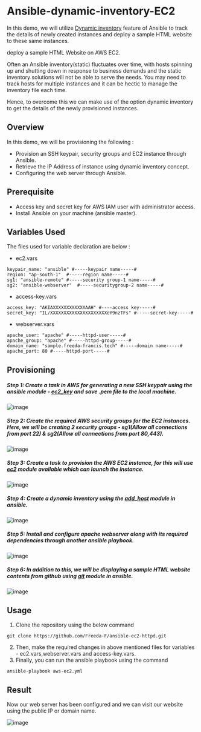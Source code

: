 # Ansible-dynamic-inventory-EC2

In this demo, we will utilize [Dynamic inventory](https://docs.ansible.com/ansible/latest/user_guide/intro_dynamic_inventory.html) feature of Ansible to track the details of newly created instances and deploy a sample HTML website to these same instances.

deploy a sample HTML Website on AWS EC2.

Often an Ansible inventory(static) fluctuates over time, with hosts spinning up and shutting down in response to business demands and the static inventory solutions will not be able to serve the needs. You may need to track hosts for multiple instances and it can be hectic to manage the inventory file each time. 

Hence, to overcome this we can make use of the option dynamic inventory to get the details of the newly provisioned instances.

## Overview

In this demo, we will be provisioning the following :

- Provision an SSH keypair, security groups and EC2 instance through Ansible.
- Retrieve the IP Address of instance using dynamic inventory concept.
- Configuring the web server through Ansible.

## Prerequisite

- Access key and secret key for AWS IAM user with administrator access.
- Install Ansible on your machine (ansible master).

## Variables Used

The files used for variable declaration are below :
 - ec2.vars
```
keypair_name: "ansible" #-----keypair name-----#
region: "ap-south-1"  #-----region name-----#
sg1: "ansible-remote" #-----security group-1 name-----#
sg2: "ansible-webserver"  #-----securitygroup-2 name-----#
```
- access-key.vars
```
access_key: "AKIAXXXXXXXXXXXXAAH" #----access key-----#
secret_key: "IL/XXXXXXXXXXXXXXXXXXXXXeY9nzTFs" #-----secret-key-----#
```
- webserver.vars
```
apache_user: "apache" #-----httpd-user-----#
apache_group: "apache" #-----httpd-group-----#
domain_name: "sample.freeda-francis.tech" #-----domain name-----#
apache_port: 80 #-----httpd-port-----#
```

## Provisioning

##### Step 1: Create a task in AWS for generating a new SSH keypair using the ansible module - [ec2_key](https://docs.ansible.com/ansible/latest/collections/amazon/aws/ec2_key_module.html) and save .pem file to the local machine.

![image](https://user-images.githubusercontent.com/93197553/148648004-98de5005-eb11-4f96-ab9a-9e6ccb5d1ab2.png)

##### Step 2: Create the required AWS security groups for the EC2 instances. Here, we will be creating 2 security groups - sg1(Allow all connections from port 22) & sg2(Allow all connections from port 80,443).

![image](https://user-images.githubusercontent.com/93197553/148648097-d6fcce4f-db99-4388-85d2-2aae338e79ef.png)

##### Step 3: Create a task to provision the AWS EC2 instance, for this will use [ec2](https://docs.ansible.com/ansible/latest/collections/amazon/aws/ec2_module.html) module available which can launch the instance.

![image](https://user-images.githubusercontent.com/93197553/148648140-c1c9f847-edcc-4a15-a935-5f43eba61837.png)

##### Step 4: Create a dynamic inventory using the [add_host](https://docs.ansible.com/ansible/latest/collections/ansible/builtin/add_host_module.html) module in ansible.

![image](https://user-images.githubusercontent.com/93197553/148648159-f1760258-bc65-4dc9-89d1-e0b97c9f3920.png)

##### Step 5: Install and configure apache webserver along with its required dependencies through another ansible playbook.

![image](https://user-images.githubusercontent.com/93197553/148648298-d06039da-7eeb-4bbe-a41b-c87f9dceaa5a.png)

##### Step 6: In addition to this, we will be displaying a sample HTML website contents from github using [git](https://docs.ansible.com/ansible/latest/collections/ansible/builtin/git_module.html) module in ansible.

![image](https://user-images.githubusercontent.com/93197553/148648357-1a86249a-5af1-4282-b04b-7e56fec8d83a.png)

## Usage

1. Clone the repository using the below command
```
git clone https://github.com/Freeda-F/ansible-ec2-httpd.git
```
2. Then, make the required changes in above mentioned files for variables - ec2.vars,webserver.vars and access-key.vars.
3. Finally, you can run the ansible playbook using the command
```
ansible-playbook aws-ec2.yml
```

## Result

Now our web server has been configured and we can visit our website using the public IP or domain name.

![image](https://user-images.githubusercontent.com/93197553/148648779-d68643be-e0a6-486b-978a-3e071db3a426.png)


